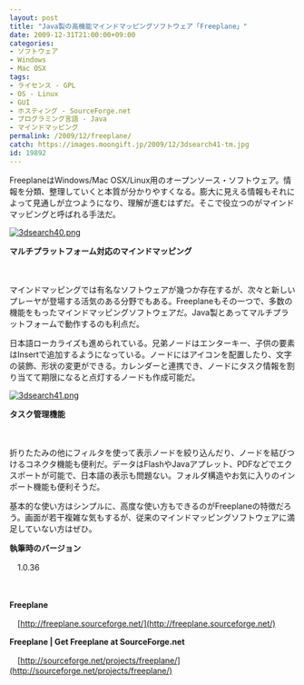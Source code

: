```yaml
---
layout: post
title: "Java製の高機能マインドマッピングソフトウェア「Freeplane」"
date: 2009-12-31T21:00:00+09:00
categories:
- ソフトウェア
- Windows
- Mac OSX
tags: 
- ライセンス - GPL
- OS - Linux
- GUI
- ホスティング - SourceForge.net
- プログラミング言語 - Java
- マインドマッピング
permalink: /2009/12/freeplane/
catch: https://images.moongift.jp/2009/12/3dsearch41-tm.jpg
id: 19892
---
```

FreeplaneはWindows/Mac OSX/Linux用のオープンソース・ソフトウェア。情報を分類、整理していくと本質が分かりやすくなる。膨大に見える情報もそれによって見通しが立つようになり、理解が進むはずだ。そこで役立つのがマインドマッピングと呼ばれる手法だ。

  

[![3dsearch40.png](https://images.moongift.jp/2009/12/3dsearch40-tm.jpg)](https://images.moongift.jp/2009/12/3dsearch40.png)  
  
**マルチプラットフォーム対応のマインドマッピング**

  

　

  

マインドマッピングでは有名なソフトウェアが幾つか存在するが、次々と新しいプレーヤが登場する活気のある分野でもある。Freeplaneもその一つで、多数の機能をもったマインドマッピングソフトウェアだ。Java製とあってマルチプラットフォームで動作するのも利点だ。

  
  
<!--more-->

日本語ローカライズも進められている。兄弟ノードはエンターキー、子供の要素はInsertで追加するようになっている。ノードにはアイコンを配置したり、文字の装飾、形状の変更ができる。カレンダーと連携でき、ノードにタスク情報を割り当てて期限になると点灯するノードも作成可能だ。

  

[![3dsearch41.png](https://images.moongift.jp/2009/12/3dsearch41-tm.jpg)](https://images.moongift.jp/2009/12/3dsearch41.png)  
  
**タスク管理機能**

  

　

  

折りたたみの他にフィルタを使って表示ノードを絞り込んだり、ノードを結びつけるコネクタ機能も便利だ。データはFlashやJavaアプレット、PDFなどでエクスポートが可能で、日本語の表示も問題ない。フォルダ構造やお気に入りのインポート機能も便利そうだ。

  

基本的な使い方はシンプルに、高度な使い方もできるのがFreeplaneの特徴だろう。画面が若干複雑な気もするが、従来のマインドマッピングソフトウェアに満足していない方はぜひ。

  

**執筆時のバージョン**  
  
　1.0.36

  

　

  

**Freeplane**  
  
　[http://freeplane.sourceforge.net/](http://freeplane.sourceforge.net/)

  

**Freeplane | Get Freeplane at SourceForge.net**  
  
　[http://sourceforge.net/projects/freeplane/](http://sourceforge.net/projects/freeplane/)

  
  
